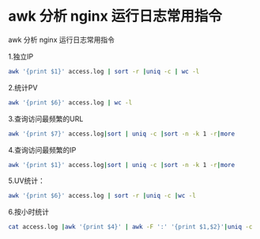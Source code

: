 # awk 分析 nginx 运行日志常用指令



awk 分析 nginx 运行日志常用指令


1.独立IP
```bash
awk '{print $1}' access.log | sort -r |uniq -c | wc -l
```

2.统计PV
```bash
awk '{print $6}' access.log | wc -l
```

3.查询访问最频繁的URL
```bash
awk '{print $7}' access.log|sort | uniq -c |sort -n -k 1 -r|more
```

4.查询访问最频繁的IP
```bash
awk '{print $1}' access.log|sort | uniq -c |sort -n -k 1 -r|more
```

5.UV统计：
```bash
awk '{print $6}' access.log | sort -r |uniq -c |wc -l
```

6.按小时统计
```bash
cat access.log |awk '{print $4}' | awk -F ':' '{print $1,$2}'|uniq -c | awk '{print $2" "$3" "$1}'
```
